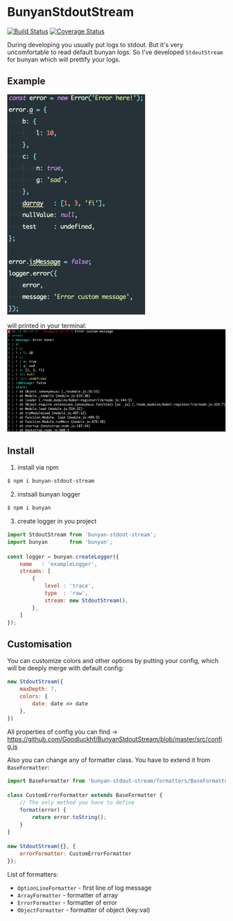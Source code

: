 # BunyanStdoutStream
[![Build Status](https://travis-ci.org/Goodluckhf/BunyanStdoutStream.svg?branch=master)](https://travis-ci.org/Goodluckhf/BunyanStdoutStream)
[![Coverage Status](https://coveralls.io/repos/github/Goodluckhf/BunyanStdoutStream/badge.svg?branch=master)](https://coveralls.io/github/Goodluckhf/BunyanStdoutStream?branch=master)

During developing you usually put logs to stdout.
But it's very uncomfortable to read default bunyan logs.
So I've developed `StdoutStream` for bunyan which will prettify your logs.

## Example

![example](/example.png)

will printed in your terminal:
![example](/example_terminal.png)

## Install
1. install via npm
```bash
$ npm i bunyan-stdout-stream
```

2. instsall bunyan logger

```bash
$ npm i bunyan
```

3. create logger in you project
```javascript
import StdoutStream from 'bunyan-stdout-stream';
import bunyan       from 'bunyan';

const logger = bunyan.createLogger({
	name   : 'exampleLogger',
	streams: [
		{
			level : 'trace',
			type  : 'raw',
			stream: new StdoutStream(),
		},
	]
});
```

## Customisation

You can customize colors and other options by putting your config, which will be deeply merge with default config:

```javascript
new StdoutStream({
    maxDepth: 7,
    colors: {
    	date: date => date
    },
})
```
All properties of config you can find -> https://github.com/Goodluckhf/BunyanStdoutStream/blob/master/src/config.js

Also you can change any of formatter class.
You have to extend it from `BaseFormatter`:
```javascript
import BaseFormatter from 'bunyan-stdout-stream/formatters/BaseFormatter';

class CustomErrorFormatter extends BaseFormatter {
	// The only method you have to define
	format(error) {
		return error.toString();
	}
}

new StdoutStream({}, {
	errorFormatter: CustomErrorFormatter
});
```
List of formatters: 
* `OptionLineFormatter` - first line of log message
* `ArrayFormatter` - formatter of array
* `ErrorFormatter` - formatter of error
* `ObjectFormatter` - formatter of object (key:val)
